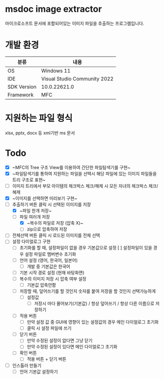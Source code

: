 ﻿# msdoc image extractor

마이크로소프트 문서에 포함되어있는 이미지 파일을 추출하는 프로그램입니다.

# 개발 환경
|분류|내용|
|---|---|
|OS|Windows 11|
|IDE|Visual Studio Community 2022|
|SDK Version|10.0.22621.0|
|Framework|MFC|


# 지원하는 파일 형식
xlsx, pptx, docx 등 xml기반 ms 문서

# Todo
- [x] ~MFC의 Tree 구조 View를 이용하여 간단한 파일탐색기를 구현~
- [x] ~파일탐색기를 통하여 지원하는 파일을 선택시 해당 파일에 있는 이미지 파일들을 트리 구조로 표현~
- [ ] 이미지 트리에서 부모 아이템의 체크박스 체크/해제 시 모든 자녀의 체크박스 체크/해제
- [x] ~이미지를 선택하면 미리보기 구현~
- [ ] 추출하기 버튼 클릭 시 선택된 이미지를 저장
	- [x] ~파일 한개 저장~
	- [ ] 파일 여러개 저장
		- [x] ~복수의 파일로 저장 (압축 X)~
		- [ ] zip으로 압축하여 저장 
- [ ] 전체선택 버튼 클릭 시 로드된 이미지를 전체 선택
- [ ] 설정 다이얼로그 구현
	- [ ] 초기화를 할 때, 설정파일이 없을 경우 기본값으로 설정
		[ ] 설정파일이 있을 경우 설정 파일로 멤버변수 초기화
	- [ ] 언어 설정 (영어, 한국어, 일본어)
		- [ ] 개발 중 기본값은 한국어
	- [ ] 기본 시작 경로 설정 (현재 바탕화면)
	- [ ] 복수의 이미지 저장 시 압축 여부 설정
		- [ ] 기본값 압축안함
	- [ ] 저장할 때, 덮어쓰기를 할 것인지 숫자를 붙여 저장을 할 것인지 선택가능하게
		- [ ] 설정값
			- [ ] 저장시 마다 물어보기(기본값) / 항상 덮어쓰기 / 항상 다른 이름으로 저장하기
	- [ ] 적용 버튼
		- [ ] 만약 설정 값 중 GUI에 영향이 있는 설정값의 경우 메인 다이얼로그 초기화
		- [ ] 클릭 시 설정 파일에 쓰기
	- [ ] 닫기 버튼
		- [ ] 만약 수정된 설정이 없다면 그냥 닫기
		- [ ] 만약 수정된 설정이 있다면 메인 다이얼로그 초기화
	- [ ] 확인 버튼
		- [ ] 적용 버튼 + 닫기 버튼
- [ ] 인스톨러 만들기
	- [ ] 언어 기본값 설정하기